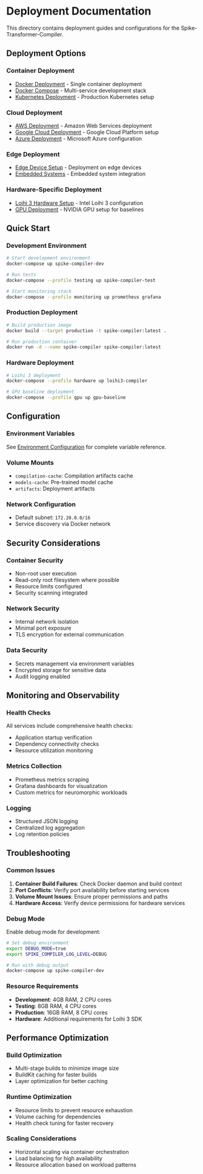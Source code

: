 # Deployment Documentation

This directory contains deployment guides and configurations for the Spike-Transformer-Compiler.

## Deployment Options

### Container Deployment
- [Docker Deployment](docker-deployment.md) - Single container deployment
- [Docker Compose](docker-compose-guide.md) - Multi-service development stack
- [Kubernetes Deployment](kubernetes-deployment.md) - Production Kubernetes setup

### Cloud Deployment
- [AWS Deployment](aws-deployment.md) - Amazon Web Services deployment
- [Google Cloud Deployment](gcp-deployment.md) - Google Cloud Platform setup
- [Azure Deployment](azure-deployment.md) - Microsoft Azure configuration

### Edge Deployment
- [Edge Device Setup](edge-deployment.md) - Deployment on edge devices
- [Embedded Systems](embedded-deployment.md) - Embedded system integration

### Hardware-Specific Deployment
- [Loihi 3 Hardware Setup](loihi3-deployment.md) - Intel Loihi 3 configuration
- [GPU Deployment](gpu-deployment.md) - NVIDIA GPU setup for baselines

## Quick Start

### Development Environment
```bash
# Start development environment
docker-compose up spike-compiler-dev

# Run tests
docker-compose --profile testing up spike-compiler-test

# Start monitoring stack
docker-compose --profile monitoring up prometheus grafana
```

### Production Deployment
```bash
# Build production image
docker build --target production -t spike-compiler:latest .

# Run production container
docker run -d --name spike-compiler spike-compiler:latest
```

### Hardware Deployment
```bash
# Loihi 3 deployment
docker-compose --profile hardware up loihi3-compiler

# GPU baseline deployment
docker-compose --profile gpu up gpu-baseline
```

## Configuration

### Environment Variables
See [Environment Configuration](../configuration/environment.md) for complete variable reference.

### Volume Mounts
- `compilation-cache`: Compilation artifacts cache
- `models-cache`: Pre-trained model cache
- `artifacts`: Deployment artifacts

### Network Configuration
- Default subnet: `172.20.0.0/16`
- Service discovery via Docker network

## Security Considerations

### Container Security
- Non-root user execution
- Read-only root filesystem where possible
- Resource limits configured
- Security scanning integrated

### Network Security
- Internal network isolation
- Minimal port exposure
- TLS encryption for external communication

### Data Security
- Secrets management via environment variables
- Encrypted storage for sensitive data
- Audit logging enabled

## Monitoring and Observability

### Health Checks
All services include comprehensive health checks:
- Application startup verification
- Dependency connectivity checks
- Resource utilization monitoring

### Metrics Collection
- Prometheus metrics scraping
- Grafana dashboards for visualization
- Custom metrics for neuromorphic workloads

### Logging
- Structured JSON logging
- Centralized log aggregation
- Log retention policies

## Troubleshooting

### Common Issues
1. **Container Build Failures**: Check Docker daemon and build context
2. **Port Conflicts**: Verify port availability before starting services
3. **Volume Mount Issues**: Ensure proper permissions and paths
4. **Hardware Access**: Verify device permissions for hardware services

### Debug Mode
Enable debug mode for development:
```bash
# Set debug environment
export DEBUG_MODE=true
export SPIKE_COMPILER_LOG_LEVEL=DEBUG

# Run with debug output
docker-compose up spike-compiler-dev
```

### Resource Requirements
- **Development**: 4GB RAM, 2 CPU cores
- **Testing**: 8GB RAM, 4 CPU cores  
- **Production**: 16GB RAM, 8 CPU cores
- **Hardware**: Additional requirements for Loihi 3 SDK

## Performance Optimization

### Build Optimization
- Multi-stage builds to minimize image size
- BuildKit caching for faster builds
- Layer optimization for better caching

### Runtime Optimization
- Resource limits to prevent resource exhaustion
- Volume caching for dependencies
- Health check tuning for faster recovery

### Scaling Considerations
- Horizontal scaling via container orchestration
- Load balancing for high availability
- Resource allocation based on workload patterns